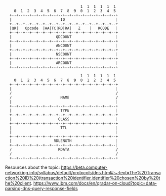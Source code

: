                                       1  1  1  1  1  1        
        0  1  2  3  4  5  6  7  8  9  0  1  2  3  4  5
      +--+--+--+--+--+--+--+--+--+--+--+--+--+--+--+--+
      |                      ID                       |      
      +--+--+--+--+--+--+--+--+--+--+--+--+--+--+--+--+      
      |QR|   Opcode  |AA|TC|RD|RA|   Z    |   RCODE   |      
      +--+--+--+--+--+--+--+--+--+--+--+--+--+--+--+--+      
      |                    QDCOUNT                    |      
      +--+--+--+--+--+--+--+--+--+--+--+--+--+--+--+--+      
      |                    ANCOUNT                    |      
      +--+--+--+--+--+--+--+--+--+--+--+--+--+--+--+--+      
      |                    NSCOUNT                    |      
      +--+--+--+--+--+--+--+--+--+--+--+--+--+--+--+--+      
      |                    ARCOUNT                    |      
      +--+--+--+--+--+--+--+--+--+--+--+--+--+--+--+--+

                                      1  1  1  1  1  1        
        0  1  2  3  4  5  6  7  8  9  0  1  2  3  4  5      
      +--+--+--+--+--+--+--+--+--+--+--+--+--+--+--+--+      
      |                                               |      
      /                                               /      
      /                      NAME                     /      
      |                                               |      
      +--+--+--+--+--+--+--+--+--+--+--+--+--+--+--+--+      
      |                      TYPE                     |      
      +--+--+--+--+--+--+--+--+--+--+--+--+--+--+--+--+      
      |                     CLASS                     |      
      +--+--+--+--+--+--+--+--+--+--+--+--+--+--+--+--+     
      |                      TTL                      |      
      |                                               |      
      +--+--+--+--+--+--+--+--+--+--+--+--+--+--+--+--+      
      |                   RDLENGTH                    |      
      +--+--+--+--+--+--+--+--+--+--+--+--+--+--+--+--|      
      /                     RDATA                     /      
      /                                               /      
      +--+--+--+--+--+--+--+--+--+--+--+--+--+--+--+--+

Resources about the topic:
https://beta.computer-networking.info/syllabus/default/protocols/dns.html#:~:text=The%20Transaction%20ID%20(transaction%20identifier,identifier%20chosen%20by%20the%20client.
https://www.ibm.com/docs/en/qradar-on-cloud?topic=data-parsing-dns-query-response-fields